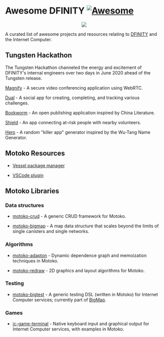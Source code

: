 # Awesome DFINITY [![Awesome](https://awesome.re/badge.svg)](https://awesome.re)

<p align="center">
  <img src="assets/dfinity-logo.png">
</p>

A curated list of awesome projects and resources relating to [DFINITY](https://dfinity.org) and the Internet Computer.

## Tungsten Hackathon

The Tungsten Hackathon channeled the energy and excitement of DFINITY's internal engineers over two days in June 2020 ahead of the Tungsten release.

[Magnify](https://github.com/Dfinity-Bjoern/Magnify) - A secure video conferencing application using WebRTC.

[Dual](https://github.com/egeyar/wochonecha/) - A social app for creating, completing, and tracking various challenges.

[Bookworm](https://github.com/rstout/bookworm) - An open publishing application inspired by China Literature.

[Shield](https://github.com/crusso/shield) - An app connecting at-risk people with nearby volunteers.

[Hero](https://github.com/stanleygjones/hackathon) - A random "killer app" generator inspired by the Wu-Tang Name Generator.


## Motoko Resources

- [Vessel package manager](https://github.com/kritzcreek/vesse)

- [VSCode plugin](https://github.com/dfinity/dfinity-lab/vscode-motoko)

## Motoko Libraries


### Data structures

- [motoko-crud](https://github.com/matthewhammer/motoko-crud) - A generic CRUD framework for Motoko.

- [motoko-bigmap](https://github.com/dfinity/motoko-bigmap) - A map data structure that scales beyond the limits of single canisters and single networks.

### Algorithms

- [motoko-adapton](https://github.com/matthewhammer/motoko-adapton) - Dynamic dependence graph and memoization techniques in Motoko.

- [motoko-redraw](https://github.com/matthewhammer/motoko-redraw) - 2D graphics and layout algorithms for Motoko.

### Testing

- [motoko-bigtest](https://github.com/dfinity/motoko-bigmap/tree/master/src/BigTest) - A generic testing DSL (written in Motoko) for Internet Computer services; currently part of [BigMap](https://github.com/dfinity/motoko-bigmap).

### Games

- [ic-game-terminal](https://github.com/matthewhammeer/ic-game-terminal) - Native keyboard input and graphical output for Internet Computer services, with examples in Motoko.
